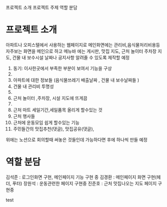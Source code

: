 프로젝트 소개 프로젝트 주제
역할 분담

# 프로젝트 소개
아파트나 오피스텔에서 사용하는 웹페이지로 메인화면에는 관리비,음식물처리비용등 자주보는 화면을 메인으로 하고
메뉴바 에는 게시판, 맛집 지도, 근처 놀이터 주차장 지도, 건물 내 보수시설 날짜나 공지사항 알려줄 수 있도록 제작할 예정

1. 동기: 이사한곳에서 부족한 부분이 보여서 기능을 구상
2. 
3. 아파트에 대한 정보들 (음식물쓰레기 배출날짜 , 건물 내 보수날짜들 )
4. 건물 내 관리비 투명성
5. 
6. 근처 놀이터 ,주차장, 시설 지도에 뜨게끔
7. 
8. 근처 마트 세일기간,세일품목 올리게 할수있는 것
9. 근처 행사들
10. 근처에 운동모임 쉽게 할수있는 기능
11. 주민들간의 맛집추천(댓글), 맛집공유(댓글),

위에는 노션으로 회의할때 써놓은 것들인데 가능하다면 후에 하나씩 만들 예정

# 역할 분담
김석준 : 로그인화면 구현, 메인페이지 기능 구현 중
김경환 : 메인페이지 화면 구현(헤더, 푸터)
장원석 : 운동관련한 페이지 구현중
진준호 : 근처 맛집나오는 지도 페이지 구현중

test